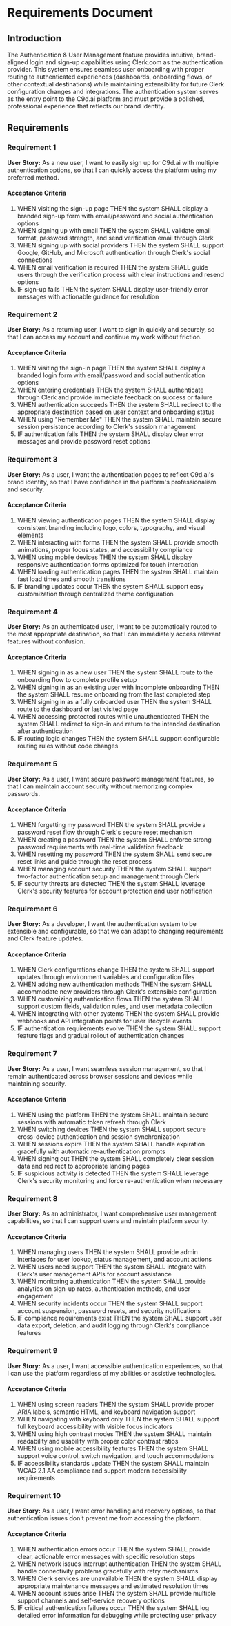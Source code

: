 # Requirements Document

## Introduction

The Authentication & User Management feature provides intuitive, brand-aligned login and sign-up capabilities using Clerk.com as the authentication provider. This system ensures seamless user onboarding with proper routing to authenticated experiences (dashboards, onboarding flows, or other contextual destinations) while maintaining extensibility for future Clerk configuration changes and integrations. The authentication system serves as the entry point to the C9d.ai platform and must provide a polished, professional experience that reflects our brand identity.

## Requirements

### Requirement 1

**User Story:** As a new user, I want to easily sign up for C9d.ai with multiple authentication options, so that I can quickly access the platform using my preferred method.

#### Acceptance Criteria

1. WHEN visiting the sign-up page THEN the system SHALL display a branded sign-up form with email/password and social authentication options
2. WHEN signing up with email THEN the system SHALL validate email format, password strength, and send verification email through Clerk
3. WHEN signing up with social providers THEN the system SHALL support Google, GitHub, and Microsoft authentication through Clerk's social connections
4. WHEN email verification is required THEN the system SHALL guide users through the verification process with clear instructions and resend options
5. IF sign-up fails THEN the system SHALL display user-friendly error messages with actionable guidance for resolution

### Requirement 2

**User Story:** As a returning user, I want to sign in quickly and securely, so that I can access my account and continue my work without friction.

#### Acceptance Criteria

1. WHEN visiting the sign-in page THEN the system SHALL display a branded login form with email/password and social authentication options
2. WHEN entering credentials THEN the system SHALL authenticate through Clerk and provide immediate feedback on success or failure
3. WHEN authentication succeeds THEN the system SHALL redirect to the appropriate destination based on user context and onboarding status
4. WHEN using "Remember Me" THEN the system SHALL maintain secure session persistence according to Clerk's session management
5. IF authentication fails THEN the system SHALL display clear error messages and provide password reset options

### Requirement 3

**User Story:** As a user, I want the authentication pages to reflect C9d.ai's brand identity, so that I have confidence in the platform's professionalism and security.

#### Acceptance Criteria

1. WHEN viewing authentication pages THEN the system SHALL display consistent branding including logo, colors, typography, and visual elements
2. WHEN interacting with forms THEN the system SHALL provide smooth animations, proper focus states, and accessibility compliance
3. WHEN using mobile devices THEN the system SHALL display responsive authentication forms optimized for touch interaction
4. WHEN loading authentication pages THEN the system SHALL maintain fast load times and smooth transitions
5. IF branding updates occur THEN the system SHALL support easy customization through centralized theme configuration

### Requirement 4

**User Story:** As an authenticated user, I want to be automatically routed to the most appropriate destination, so that I can immediately access relevant features without confusion.

#### Acceptance Criteria

1. WHEN signing in as a new user THEN the system SHALL route to the onboarding flow to complete profile setup
2. WHEN signing in as an existing user with incomplete onboarding THEN the system SHALL resume onboarding from the last completed step
3. WHEN signing in as a fully onboarded user THEN the system SHALL route to the dashboard or last visited page
4. WHEN accessing protected routes while unauthenticated THEN the system SHALL redirect to sign-in and return to the intended destination after authentication
5. IF routing logic changes THEN the system SHALL support configurable routing rules without code changes

### Requirement 5

**User Story:** As a user, I want secure password management features, so that I can maintain account security without memorizing complex passwords.

#### Acceptance Criteria

1. WHEN forgetting my password THEN the system SHALL provide a password reset flow through Clerk's secure reset mechanism
2. WHEN creating a password THEN the system SHALL enforce strong password requirements with real-time validation feedback
3. WHEN resetting my password THEN the system SHALL send secure reset links and guide through the reset process
4. WHEN managing account security THEN the system SHALL support two-factor authentication setup and management through Clerk
5. IF security threats are detected THEN the system SHALL leverage Clerk's security features for account protection and user notification

### Requirement 6

**User Story:** As a developer, I want the authentication system to be extensible and configurable, so that we can adapt to changing requirements and Clerk feature updates.

#### Acceptance Criteria

1. WHEN Clerk configurations change THEN the system SHALL support updates through environment variables and configuration files
2. WHEN adding new authentication methods THEN the system SHALL accommodate new providers through Clerk's extensible configuration
3. WHEN customizing authentication flows THEN the system SHALL support custom fields, validation rules, and user metadata collection
4. WHEN integrating with other systems THEN the system SHALL provide webhooks and API integration points for user lifecycle events
5. IF authentication requirements evolve THEN the system SHALL support feature flags and gradual rollout of authentication changes

### Requirement 7

**User Story:** As a user, I want seamless session management, so that I remain authenticated across browser sessions and devices while maintaining security.

#### Acceptance Criteria

1. WHEN using the platform THEN the system SHALL maintain secure sessions with automatic token refresh through Clerk
2. WHEN switching devices THEN the system SHALL support secure cross-device authentication and session synchronization
3. WHEN sessions expire THEN the system SHALL handle expiration gracefully with automatic re-authentication prompts
4. WHEN signing out THEN the system SHALL completely clear session data and redirect to appropriate landing pages
5. IF suspicious activity is detected THEN the system SHALL leverage Clerk's security monitoring and force re-authentication when necessary

### Requirement 8

**User Story:** As an administrator, I want comprehensive user management capabilities, so that I can support users and maintain platform security.

#### Acceptance Criteria

1. WHEN managing users THEN the system SHALL provide admin interfaces for user lookup, status management, and account actions
2. WHEN users need support THEN the system SHALL integrate with Clerk's user management APIs for account assistance
3. WHEN monitoring authentication THEN the system SHALL provide analytics on sign-up rates, authentication methods, and user engagement
4. WHEN security incidents occur THEN the system SHALL support account suspension, password resets, and security notifications
5. IF compliance requirements exist THEN the system SHALL support user data export, deletion, and audit logging through Clerk's compliance features

### Requirement 9

**User Story:** As a user, I want accessible authentication experiences, so that I can use the platform regardless of my abilities or assistive technologies.

#### Acceptance Criteria

1. WHEN using screen readers THEN the system SHALL provide proper ARIA labels, semantic HTML, and keyboard navigation support
2. WHEN navigating with keyboard only THEN the system SHALL support full keyboard accessibility with visible focus indicators
3. WHEN using high contrast modes THEN the system SHALL maintain readability and usability with proper color contrast ratios
4. WHEN using mobile accessibility features THEN the system SHALL support voice control, switch navigation, and touch accommodations
5. IF accessibility standards update THEN the system SHALL maintain WCAG 2.1 AA compliance and support modern accessibility requirements

### Requirement 10

**User Story:** As a user, I want error handling and recovery options, so that authentication issues don't prevent me from accessing the platform.

#### Acceptance Criteria

1. WHEN authentication errors occur THEN the system SHALL provide clear, actionable error messages with specific resolution steps
2. WHEN network issues interrupt authentication THEN the system SHALL handle connectivity problems gracefully with retry mechanisms
3. WHEN Clerk services are unavailable THEN the system SHALL display appropriate maintenance messages and estimated resolution times
4. WHEN account issues arise THEN the system SHALL provide multiple support channels and self-service recovery options
5. IF critical authentication failures occur THEN the system SHALL log detailed error information for debugging while protecting user privacy